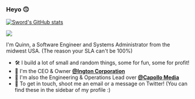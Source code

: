### Heyo 🙃

[![Sword's GitHub stats](https://github-readme-stats.vercel.app/api?username=The1Sword&show_icons=true&count_private=true&theme=synthwave&include_all_commits=true)](https://github.com/The1Sword)

[![](https://github-readme-stats.vercel.app/api/wakatime?username=e6e1f064-0dbe-4744-b2d9-aabb4f392b9f&theme=synthwave&layout=compact)](https://github.com/The1Sword)

I'm Quinn, a Software Engineer and Systems Administrator from the midwest USA. (The reason your SLA can't be 100%)

 - 🛠️ I build a lot of small and random things, some for fun, some for profit!
 - 🏢 I'm the CEO & Owner [**@Ington Corporation**](https://github.com/ingtoncorp)
 - 🧰 I'm also the Engineering & Operations Lead over [**@Capollo Media**](https://github.com/capollomedia)
 - 📧 To get in touch, shoot me an email or a message on Twitter! (You can find these in the sidebar of my profile :)
